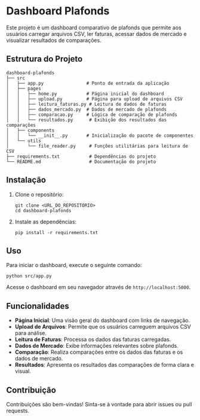 # Dashboard Plafonds

Este projeto é um dashboard comparativo de plafonds que permite aos usuários carregar arquivos CSV, ler faturas, acessar dados de mercado e visualizar resultados de comparações.

## Estrutura do Projeto

```
dashboard-plafonds
├── src
│   ├── app.py                # Ponto de entrada da aplicação
│   ├── pages
│   │   ├── home.py           # Página inicial do dashboard
│   │   ├── upload.py         # Página para upload de arquivos CSV
│   │   ├── leitura_faturas.py # Leitura de dados de faturas
│   │   ├── dados_mercado.py  # Dados de mercado de plafonds
│   │   ├── comparacao.py     # Lógica de comparação de plafonds
│   │   └── resultados.py      # Exibição dos resultados das comparações
│   ├── components
│   │   └── __init__.py       # Inicialização do pacote de componentes
│   └── utils
│       └── file_reader.py     # Funções utilitárias para leitura de CSV
├── requirements.txt           # Dependências do projeto
└── README.md                  # Documentação do projeto
```

## Instalação

1. Clone o repositório:
   ```
   git clone <URL_DO_REPOSITORIO>
   cd dashboard-plafonds
   ```

2. Instale as dependências:
   ```
   pip install -r requirements.txt
   ```

## Uso

Para iniciar o dashboard, execute o seguinte comando:
```
python src/app.py
```

Acesse o dashboard em seu navegador através de `http://localhost:5000`.

## Funcionalidades

- **Página Inicial**: Uma visão geral do dashboard com links de navegação.
- **Upload de Arquivos**: Permite que os usuários carreguem arquivos CSV para análise.
- **Leitura de Faturas**: Processa os dados das faturas carregadas.
- **Dados de Mercado**: Exibe informações relevantes sobre plafonds.
- **Comparação**: Realiza comparações entre os dados das faturas e os dados de mercado.
- **Resultados**: Apresenta os resultados das comparações de forma clara e visual.

## Contribuição

Contribuições são bem-vindas! Sinta-se à vontade para abrir issues ou pull requests.